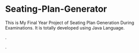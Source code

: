 # Seating-Plan-Generator

This is My Final Year Project of Seating Plan Generation During Examinations. It is totally developed using Java Language.













.










































































































































































































































































































.






































